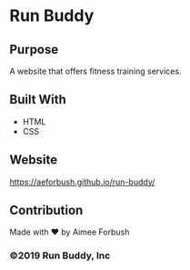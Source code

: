 # Run Buddy

## Purpose
A website that offers fitness training services.

## Built With
* HTML
* CSS

## Website
https://aeforbush.github.io/run-buddy/

## Contribution
Made with  &#10084;   by Aimee Forbush

### &copy;2019 Run Buddy, Inc
